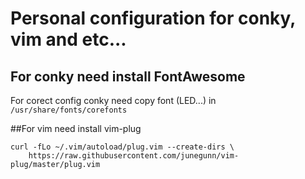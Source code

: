# Personal configuration for conky, vim and etc...
## For conky need install FontAwesome

For corect config conky need copy font (LED...) in ```/usr/share/fonts/corefonts```

##For vim need install vim-plug

```
curl -fLo ~/.vim/autoload/plug.vim --create-dirs \
    https://raw.githubusercontent.com/junegunn/vim-plug/master/plug.vim
```

